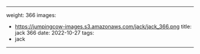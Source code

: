 
---
weight: 366
images:
- https://jumpingcow-images.s3.amazonaws.com/jack/jack_366.png
title: jack 366
date: 2022-10-27
tags:
- jack
---
